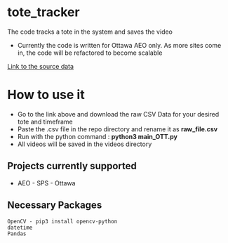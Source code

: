 # tote_tracker
The code tracks a tote in the system and saves the video

- Currently the code is written for Ottawa AEO only. As more sites come in, the code will be refactored to become scalable

[Link to the source data](https://sunflower.kb.us-central1.gcp.cloud.es.io:9243/app/discover#/?_g=(filters:!(),refreshInterval:(pause:!t,value:0),time:(from:now-7d%2Fd,to:now))&_a=(columns:!(message,system_name),filters:!(),index:ce572630-0f58-11ed-bd81-e7f3585b181b,interval:auto,query:(language:kuery,query:'%22Divert%20decision%22%20%20and%20%22770000601205%22'),sort:!(!('@timestamp',desc))))

# How to use it

- Go to the link above and download the raw CSV Data for your desired tote and timeframe
- Paste the .csv file in the repo directory and rename it as **raw_file.csv**
- Run with the python command : **python3 main_OTT.py**
- All videos will be saved in the videos directory

## Projects currently supported

- AEO - SPS - Ottawa

## Necessary Packages

    OpenCV - pip3 install opencv-python
    datetime
    Pandas
